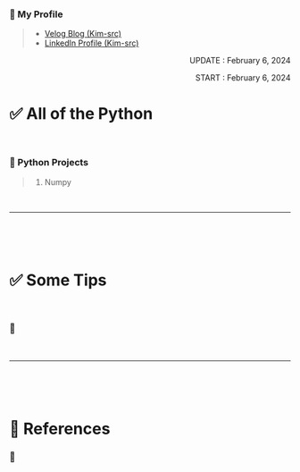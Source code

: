 <!-- 작성자 소개 -->
### 🎁 My Profile
> - [Velog Blog (Kim-src)](https://velog.io/@kim-src/series)
> - [LinkedIn Profile (Kim-src)](https://www.linkedin.com/in/chang-seong-kim-7826142a0/)

<!-- Dates -->
<p align="right">UPDATE : February 6, 2024</p>
<p align="right">START : February 6, 2024</p>

<!-- Title -->
# ✅ All of the Python

<br>

<!-- Contents -->
### 🔔 Python Projects
> 1. Numpy

<br>

***

<br>
<br>
<br>

<!-- Title -->
# ✅ Some Tips

<br>

<!-- Tips -->
### 🔔 []()

<br>

***

<br>
<br>
<br>

<!-- References -->
# 🎁 References
### 🔑 []()
